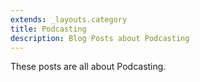 ```yaml
---
extends: _layouts.category
title: Podcasting
description: Blog Posts about Podcasting
---
```


These posts are all about Podcasting.